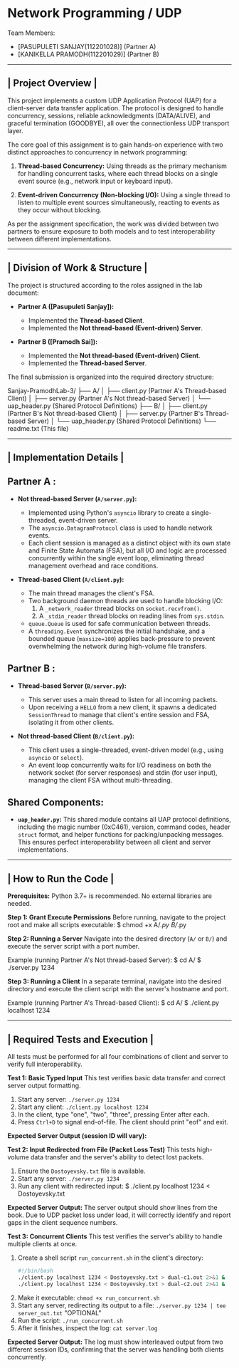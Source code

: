 
Network Programming / UDP
=====================================================

Team Members:
- [PASUPULETI SANJAY(112201028)] (Partner A)
- [KANIKELLA PRAMODH(112201029)] (Partner B)

--------------------
| Project Overview |
--------------------

This project implements a custom UDP Application Protocol (UAP) for a client-server data transfer application. The protocol is designed to handle concurrency, sessions, reliable acknowledgments (DATA/ALIVE), and graceful termination (GOODBYE), all over the connectionless UDP transport layer.

The core goal of this assignment is to gain hands-on experience with two distinct approaches to concurrency in network programming:

1.  **Thread-based Concurrency:** Using threads as the primary mechanism for handling concurrent tasks, where each thread blocks on a single event source (e.g., network input or keyboard input).

2.  **Event-driven Concurrency (Non-blocking I/O):** Using a single thread to listen to multiple event sources simultaneously, reacting to events as they occur without blocking.

As per the assignment specification, the work was divided between two partners to ensure exposure to both models and to test interoperability between different implementations.

--------------------------------
| Division of Work & Structure |
--------------------------------

The project is structured according to the roles assigned in the lab document:

*   **Partner A ([Pasupuleti Sanjay]):**
    *   Implemented the **Thread-based Client**.
    *   Implemented the **Not thread-based (Event-driven) Server**.

*   **Partner B ([Pramodh Sai]):**
    *   Implemented the **Not thread-based (Event-driven) Client**.
    *   Implemented the **Thread-based Server**.

The final submission is organized into the required directory structure:

Sanjay-PramodhLab-3/
├── A/
│   ├── client.py         (Partner A's Thread-based Client)
│   ├── server.py         (Partner A's Not thread-based Server)
│   └── uap_header.py     (Shared Protocol Definitions)
├── B/
│   ├── client.py         (Partner B's Not thread-based Client)
│   ├── server.py         (Partner B's Thread-based Server)
│   └── uap_header.py     (Shared Protocol Definitions)
└── readme.txt            (This file)


-----------------------------
| Implementation Details    |
-----------------------------

Partner A :
----------------------------
*   **Not thread-based Server (`A/server.py`):**
    - Implemented using Python's `asyncio` library to create a single-threaded, event-driven server.
    - The `asyncio.DatagramProtocol` class is used to handle network events.
    - Each client session is managed as a distinct object with its own state and Finite State Automata (FSA), but all I/O and logic are processed concurrently within the single event loop, eliminating thread management overhead and race conditions.

*   **Thread-based Client (`A/client.py`):**
    - The main thread manages the client's FSA.
    - Two background daemon threads are used to handle blocking I/O:
        1. A `_network_reader` thread blocks on `socket.recvfrom()`.
        2. A `_stdin_reader` thread blocks on reading lines from `sys.stdin`.
    - `queue.Queue` is used for safe communication between threads.
    - A `threading.Event` synchronizes the initial handshake, and a bounded queue (`maxsize=100`) applies back-pressure to prevent overwhelming the network during high-volume file transfers.

Partner B :
---------------------------------
*   **Thread-based Server (`B/server.py`):**
    - This server uses a main thread to listen for all incoming packets.
    - Upon receiving a `HELLO` from a new client, it spawns a dedicated `SessionThread` to manage that client's entire session and FSA, isolating it from other clients.

*   **Not thread-based Client (`B/client.py`):**
    - This client uses a single-threaded, event-driven model (e.g., using `asyncio` or `select`).
    - An event loop concurrently waits for I/O readiness on both the network socket (for server responses) and stdin (for user input), managing the client FSA without multi-threading.

Shared Components:
------------------
*   **`uap_header.py`:** This shared module contains all UAP protocol definitions, including the magic number (0xC461), version, command codes, header `struct` format, and helper functions for packing/unpacking messages. This ensures perfect interoperability between all client and server implementations.


--------------------------
| How to Run the Code    |
--------------------------

**Prerequisites:** Python 3.7+ is recommended. No external libraries are needed.

**Step 1: Grant Execute Permissions**
Before running, navigate to the project root and make all scripts executable:
$ chmod +x A/*.py B/*.py

**Step 2: Running a Server**
Navigate into the desired directory (`A/` or `B/`) and execute the server script with a port number.

Example (running Partner A's Not thread-based Server):
$ cd A/
$ ./server.py 1234

**Step 3: Running a Client**
In a separate terminal, navigate into the desired directory and execute the client script with the server's hostname and port.

Example (running Partner A's Thread-based Client):
$ cd A/
$ ./client.py localhost 1234


----------------------------------
| Required Tests and Execution   |
----------------------------------

All tests must be performed for all four combinations of client and server to verify full interoperability.

**Test 1: Basic Typed Input**
This test verifies basic data transfer and correct server output formatting.

1.  Start any server: `./server.py 1234`
2.  Start any client: `./client.py localhost 1234`
3.  In the client, type "one", "two", "three", pressing Enter after each.
4.  Press `Ctrl+D` to signal end-of-file. The client should print "eof" and exit.

**Expected Server Output (session ID will vary):**


**Test 2: Input Redirected from File (Packet Loss Test)**
This tests high-volume data transfer and the server's ability to detect lost packets.

1.  Ensure the `Dostoyevsky.txt` file is available.
2.  Start any server: `./server.py 1234`
3.  Run any client with redirected input:
    $ ./client.py localhost 1234 < Dostoyevsky.txt

**Expected Server Output:**
The server output should show lines from the book. Due to UDP packet loss under load, it will correctly identify and report gaps in the client sequence numbers.



**Test 3: Concurrent Clients**
This test verifies the server's ability to handle multiple clients at once.

1.  Create a shell script `run_concurrent.sh` in the client's directory:
    ```bash
    #!/bin/bash
    ./client.py localhost 1234 < Dostoyevsky.txt > dual-c1.out 2>&1 &
    ./client.py localhost 1234 < Dostoyevsky.txt > dual-c2.out 2>&1 &
    ```
2.  Make it executable: `chmod +x run_concurrent.sh`
3.  Start any server, redirecting its output to a file: `./server.py 1234 | tee server_out.txt`
"OPTIONAL"
4.  Run the script: `./run_concurrent.sh`
5.  After it finishes, inspect the log: `cat server.log`

**Expected Server Output:**
The log must show interleaved output from two different session IDs, confirming that the server was handling both clients concurrently.
